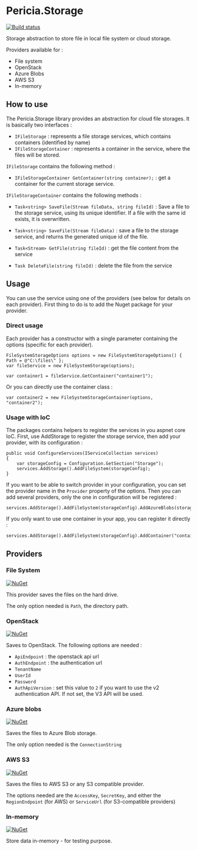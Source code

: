 # Pericia.Storage

[![Build status](https://dev.azure.com/glacasa/GithubBuilds/_apis/build/status/Pericia.Storage-CI)](https://dev.azure.com/glacasa/GithubBuilds/_build/latest?definitionId=64)

Storage abstraction to store file in local file system or cloud storage. 

Providers available for :

- File system
- OpenStack
- Azure Blobs
- AWS S3
- In-memory

## How to use

The Pericia.Storage library provides an abstraction for cloud file storages. It is basically two interfaces :

- `IFileStorage` : represents a file storage services, which contains containers (identified by name)
- `IFileStorageContainer` : represents a container in the service, where the files will be stored.

`IFileStorage` contains the following method :

- `IFileStorageContainer GetContainer(string container);` : get a container for the current storage service.

`IFileStorageContainer` contains the following methods :

- `Task<string> SaveFile(Stream fileData, string fileId)` : Save a file to the storage service, using its unique identifier. If a file with the same id exists, it is overwritten.

- `Task<string> SaveFile(Stream fileData)` : save a file to the storage service, and returns the generated unique id of the file. 

- `Task<Stream> GetFile(string fileId)` : get the file content from the service

- `Task DeleteFile(string fileId)` : delete the file from the service

## Usage

You can use the service using one of the providers (see below for details on each provider). First thing to do is to add the Nuget package for your provider.

### Direct usage

Each provider has a constructor with a single parameter containing the options (specific for each provider). 

	FileSystemStorageOptions options = new FileSystemStorageOptions() { Path = @"C:\files\" };
	var fileService = new FileSystemStorage(options);

	var container1 = fileService.GetContainer("container1");

Or you can directly use the container class :

	var container2 = new FileSystemStorageContainer(options, "container2");

### Usage with IoC

The packages contains helpers to register the services in you aspnet core IoC.
First, use AddStorage to register the storage service, then add your provider, with its configuration :

	public void ConfigureServices(IServiceCollection services)
	{
		var storageConfig = Configuration.GetSection("Storage");
		services.AddStorage().AddFileSystem(storageConfig);
	}

If you want to be able to switch provider in your configuration, you can set the provider name in the `Provider` property of the options. Then you can add several providers, only the one in configuration will be registered :

	services.AddStorage().AddFileSystem(storageConfig).AddAzureBlobs(storageConfig).AddOpenStack(storageConfig);

If you only want to use one container in your app, you can register it directly :

	services.AddStorage().AddFileSystem(storageConfig).AddContainer("container1");

## Providers

### File System

[![NuGet](https://img.shields.io/nuget/v/Pericia.Storage.FileSystem.svg)](https://www.nuget.org/packages/Pericia.Storage.FileSystem/)

This provider saves the files on the hard drive.

The only option needed is `Path`, the directory path.

### OpenStack

[![NuGet](https://img.shields.io/nuget/v/Pericia.Storage.OpenStack.svg)](https://www.nuget.org/packages/Pericia.Storage.OpenStack/)

Saves to OpenStack. The following options are needed :

- `ApiEndpoint` : the openstack api url
- `AuthEndpoint` : the authentication url
- `TenantName`
- `UserId`
- `Password`
- `AuthApiVersion` : set this value to `2` if you want to use the v2 authentication API. If not set, the V3 API will be used.

### Azure blobs

[![NuGet](https://img.shields.io/nuget/v/Pericia.Storage.Azure.svg)](https://www.nuget.org/packages/Pericia.Storage.Azure/)

Saves the files to Azure Blob storage.

The only option needed is the `ConnectionString`

### AWS S3

[![NuGet](https://img.shields.io/nuget/v/Pericia.Storage.Aws.svg)](https://www.nuget.org/packages/Pericia.Storage.Aws/)

Saves the files to AWS S3 or any S3 compatible provider.

The options needed are the `AccessKey`, `SecretKey`, and either the `RegionEndpoint` (for AWS) or `ServiceUrl` (for S3-compatible providers)

### In-memory

[![NuGet](https://img.shields.io/nuget/v/Pericia.Storage.InMemory.svg)](https://www.nuget.org/packages/Pericia.Storage.InMemory/)

Store data in-memory - for testing purpose.